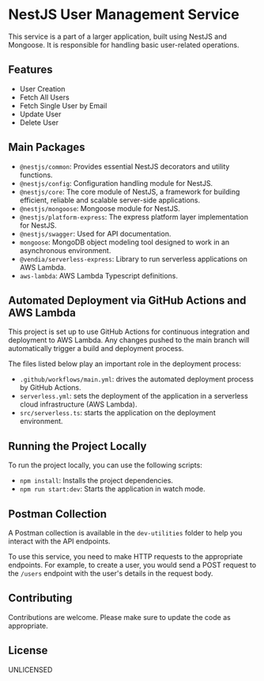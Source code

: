 # NestJS User Management Service

This service is a part of a larger application, built using NestJS and Mongoose. It is responsible for handling basic user-related operations.

## Features

- User Creation
- Fetch All Users
- Fetch Single User by Email
- Update User
- Delete User

## Main Packages

- `@nestjs/common`: Provides essential NestJS decorators and utility functions.
- `@nestjs/config`: Configuration handling module for NestJS.
- `@nestjs/core`: The core module of NestJS, a framework for building efficient, reliable and scalable server-side applications.
- `@nestjs/mongoose`: Mongoose module for NestJS.
- `@nestjs/platform-express`: The express platform layer implementation for NestJS.
- `@nestjs/swagger`: Used for API documentation.
- `mongoose`: MongoDB object modeling tool designed to work in an asynchronous environment.
- `@vendia/serverless-express`: Library to run serverless applications on AWS Lambda.
- `aws-lambda`: AWS Lambda Typescript definitions.

## Automated Deployment via GitHub Actions and AWS Lambda

This project is set up to use GitHub Actions for continuous integration and deployment to AWS Lambda. Any changes pushed to the main branch will automatically trigger a build and deployment process.

The files listed below play an important role in the deployment process:
- `.github/workflows/main.yml`: drives the automated deployment process by GitHub Actions.
- `serverless.yml`: sets the deployment of the application in a serverless cloud infrastructure (AWS Lambda).
- `src/serverless.ts`: starts the application on the deployment environment.

## Running the Project Locally

To run the project locally, you can use the following scripts:

- `npm install`: Installs the project dependencies.
- `npm run start:dev`: Starts the application in watch mode.

## Postman Collection

A Postman collection is available in the `dev-utilities` folder to help you interact with the API endpoints.

To use this service, you need to make HTTP requests to the appropriate endpoints. For example, to create a user, you would send a POST request to the `/users` endpoint with the user's details in the request body.

## Contributing

Contributions are welcome. Please make sure to update the code as appropriate.

## License

UNLICENSED